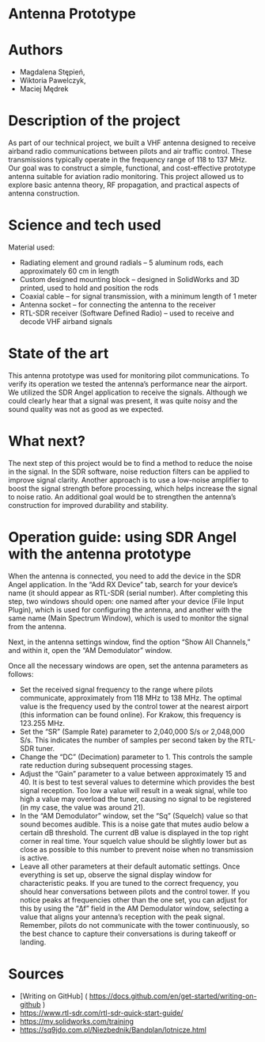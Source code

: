 # Antenna Prototype
# Authors 
- Magdalena Stępień,
- Wiktoria Pawelczyk,
- Maciej Mędrek 
# Description of the project 
As part of our technical project, we built a VHF antenna designed to receive airband radio communications between pilots and air traffic control. These transmissions typically operate in the frequency range of 118 to 137 MHz. Our goal was to construct a simple, functional, and cost-effective prototype antenna suitable for aviation radio monitoring. This project allowed us to explore basic antenna theory, RF propagation, and practical aspects of antenna construction. 
# Science and tech used 
Material used: 
- Radiating element and ground radials – 5 aluminum rods, each approximately 60 cm in length
- Custom designed mounting block – designed in SolidWorks and 3D printed, used to hold and position the rods
- Coaxial cable – for signal transmission, with a minimum length of 1 meter
- Antenna socket – for connecting the antenna to the receiver
- RTL-SDR receiver (Software Defined Radio) – used to receive and decode VHF airband signals 
# State of the art 
This antenna prototype was used for monitoring pilot communications. To verify its operation we tested the antenna’s performance near the airport. We utilized the SDR Angel application to receive the signals. Although we could clearly hear that a signal was present, it was quite noisy and the sound quality was not as good as we expected.  
# What next?
The next step of this project would be to find a method to reduce the noise in the signal. In the SDR software, noise reduction filters can be applied to improve signal clarity. Another approach is to use a low-noise amplifier to boost the signal strength before processing, which helps increase the signal to noise ratio. An additional goal would be to strengthen the antenna’s construction for improved durability and stability. 
# Operation guide: using SDR Angel with the antenna prototype 
When the antenna is connected, you need to add the device in the SDR Angel application. In the “Add RX Device” tab, search for your device’s name (it should appear as RTL-SDR (serial number). After completing this step, two windows should open: one named after your device (File Input Plugin), which is used for configuring the antenna, and another with the same name (Main Spectrum Window), which is used to monitor the signal from the antenna. 

Next, in the antenna settings window, find the option “Show All Channels,” and within it, open the “AM Demodulator” window. 

Once all the necessary windows are open, set the antenna parameters as follows: 
- Set the received signal frequency to the range where pilots communicate, approximately from 118 MHz to 138 MHz. The optimal value is the frequency used by the control tower at the nearest airport (this information can be found online). For Krakow, this frequency is 123.255 MHz.
- Set the “SR” (Sample Rate) parameter to 2,040,000 S/s or 2,048,000 S/s. This indicates the number of samples per second taken by the RTL-SDR tuner.
- Change the “DC” (Decimation) parameter to 1. This controls the sample rate reduction during subsequent processing stages.
- Adjust the “Gain” parameter to a value between approximately 15 and 40. It is best to test several values to determine which provides the best signal reception. Too low a value will result in a weak signal, while too high a value may overload the tuner, causing no signal to be registered (in my case, the value was around 21).
- In the “AM Demodulator” window, set the “Sq” (Squelch) value so that sound becomes audible. This is a noise gate that mutes audio below a certain dB threshold. The current dB value is displayed in the top right corner in real time. Your squelch value should be slightly lower but as close as possible to this number to prevent noise when no transmission is active.
- Leave all other parameters at their default automatic settings.
Once everything is set up, observe the signal display window for characteristic peaks. If you are tuned to the correct frequency, you should hear conversations between pilots and the control tower. If you notice peaks at frequencies other than the one set, you can adjust for this by using the “Δf” field in the AM Demodulator window, selecting a value that aligns your antenna’s reception with the peak signal. Remember, pilots do not communicate with the tower continuously, so the best chance to capture their conversations is during takeoff or landing. 
# Sources 
- [Writing on GitHub] ( https://docs.github.com/en/get-started/writing-on-github )
- https://www.rtl-sdr.com/rtl-sdr-quick-start-guide/
- https://my.solidworks.com/training
- https://sq9jdo.com.pl/Niezbednik/Bandplan/lotnicze.html 
